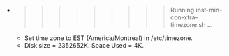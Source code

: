 * >>>>>>>>> Running inst-min-con-xtra-timezone.sh ...
  * Set time zone to EST (America/Montreal) in /etc/timezone.
  * Disk size = 2352652K. Space Used = 4K.
